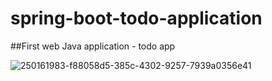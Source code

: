 # spring-boot-todo-application

##First web Java application - todo app


![250161983-f88058d5-385c-4302-9257-7939a0356e41](https://github.com/victorsaccucci/spring-boot-todo-application/assets/83379193/32ab45fd-a21f-45ee-998a-18348815c495)

